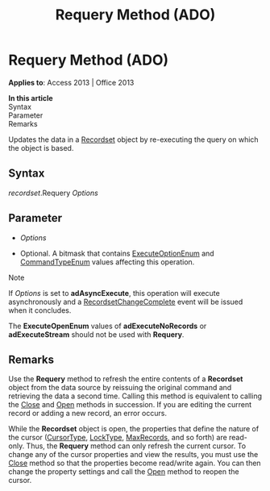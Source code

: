 ﻿---
title: Requery Method (ADO)
TOCTitle: Requery Method (ADO)
ms:assetid: 1062d907-979f-020a-b2ed-94e11c0e7d08
ms:mtpsurl: https://msdn.microsoft.com/en-us/library/JJ248871(v=office.15)
ms:contentKeyID: 48543292
ms.date: 09/18/2015
mtps_version: v=office.15
---

# Requery Method (ADO)


**Applies to**: Access 2013 | Office 2013

**In this article**  
Syntax  
Parameter  
Remarks  

Updates the data in a [Recordset](recordset-object-ado.md) object by re-executing the query on which the object is based.

## Syntax

*recordset*.Requery *Options*

## Parameter

  - *Options*

  - Optional. A bitmask that contains [ExecuteOptionEnum](executeoptionenum.md) and [CommandTypeEnum](commandtypeenum.md) values affecting this operation.


> [!NOTE]
> <P>If <EM>Options</EM> is set to <STRONG>adAsyncExecute</STRONG>, this operation will execute asynchronously and a <A href="willchangerecordset-and-recordsetchangecomplete-events-ado.md">RecordsetChangeComplete</A> event will be issued when it concludes.</P>



The **ExecuteOpenEnum** values of **adExecuteNoRecords** or **adExecuteStream** should not be used with **Requery**.

## Remarks

Use the **Requery** method to refresh the entire contents of a **Recordset** object from the data source by reissuing the original command and retrieving the data a second time. Calling this method is equivalent to calling the [Close](close-method-ado.md) and [Open](open-method-ado-recordset.md) methods in succession. If you are editing the current record or adding a new record, an error occurs.

While the **Recordset** object is open, the properties that define the nature of the cursor ([CursorType](cursortype-property-ado.md), [LockType](locktype-property-ado.md), [MaxRecords](maxrecords-property-ado.md), and so forth) are read-only. Thus, the **Requery** method can only refresh the current cursor. To change any of the cursor properties and view the results, you must use the [Close](close-method-ado.md) method so that the properties become read/write again. You can then change the property settings and call the [Open](open-method-ado-recordset.md) method to reopen the cursor.

